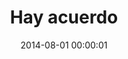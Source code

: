 ---
title: Hay acuerdo
date: 2014-08-01 00:00:01
img: hayacuerdo.png
thumb: hayacuerdo-thumb.png
description: Este sitio se creó para democratizar los debates que actualmente se están dando en nuestro país sobre temas transversales y que impactan a la ciudadanía. Busca visibilizar la propuesta del Gobierno y compararla - en un lenguaje sencillo y ciudadano - con las posturas de diversos actores sociales, para informar a la ciudadanía sobre las discusiones actuales y fomentar una mayor participación en éstos.
site_url: http://hayacuerdo.ciudadanointeligente.org
status: activo
---